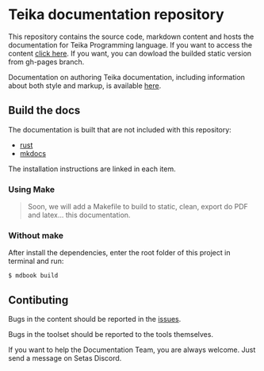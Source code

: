 # Teika documentation repository

This repository contains the source code, markdown content and hosts the documentation for Teika Programming language. If you want to access the content [click here](#). If you want, you can dowload the builded static version from gh-pages branch.

Documentation on authoring Teika documentation, including information about both style and markup, is available [here](#).

## Build the docs

The documentation is built that are not included with this repository:
- [rust](https://www.rust-lang.org/tools/install)
- [mkdocs](https://rust-lang.github.io/mdBook/guide/installation.html)

The installation instructions are linked in each item.

### Using Make

> Soon, we will add a Makefile to build to static, clean, export do PDF and latex... this documentation.

### Without make

After install the dependencies, enter the root folder of this project in terminal and run:
```
$ mdbook build
```

## Contibuting

Bugs in the content should be reported in the [issues](#).

Bugs in the toolset should be reported to the tools themselves.

If you want to help the Documentation Team, you are always welcome. Just send a message on Setas Discord.
